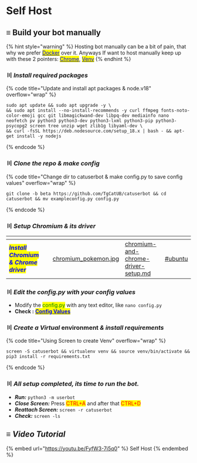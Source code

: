 # Self Host

## ≡ Build your bot manually

{% hint style="warning" %}
Hosting bot manually can be a bit of pain, that why we prefer [<mark style="color:blue;">Docker</mark>](docker-compose.md) over it. Anyways If want to host manually keep up with these 2 pointers: [<mark style="color:blue;">Chrome</mark>](self-host.md#setup-chromium), [<mark style="color:blue;">Venv</mark>](self-host.md#create-venv)
{% endhint %}

### 〣 _**Install required packages**_ <a href="#install-packages" id="install-packages"></a>

{% code title="Update and install apt packages & node.v18" overflow="wrap" %}
```batch
sudo apt update && sudo apt upgrade -y \
&& sudo apt install --no-install-recommends -y curl ffmpeg fonts-noto-color-emoji gcc git libmagickwand-dev libpq-dev mediainfo nano neofetch pv python3 python3-dev python3-lxml python3-pip python3-psycopg2 screen tree unzip wget zlib1g libyaml-dev \
&& curl -fsSL https://deb.nodesource.com/setup_18.x | bash - && apt-get install -y nodejs
```
{% endcode %}

### 〣 _**Clone the repo & make config**_ <a href="#clone-repo" id="clone-repo"></a>

{% code title="Change dir to catuserbot & make config.py to save config values" overflow="wrap" %}
```batch
git clone -b beta https://github.com/TgCatUB/catuserbot && cd catuserbot && mv exampleconfig.py config.py
```
{% endcode %}

### 〣 _**Setup Chromium & its driver**_ <a href="#setup-chromium" id="setup-chromium"></a>

<table data-card-size="large" data-view="cards"><thead><tr><th></th><th data-type="select" data-multiple></th><th data-hidden data-card-cover data-type="files"></th><th data-hidden data-card-target data-type="content-ref"></th><th data-hidden data-type="content-ref"></th></tr></thead><tbody><tr><td><em><mark style="color:blue;"><strong>Install Chromium &#x26; Chrome driver</strong></mark></em></td><td></td><td><a href="../../.gitbook/assets/chromium_pokemon.jpg">chromium_pokemon.jpg</a></td><td><a href="../guide/chromium-and-chrome-driver-setup.md">chromium-and-chrome-driver-setup.md</a></td><td><a href="../guide/chromium-and-chrome-driver-setup.md#ubuntu">#ubuntu</a></td></tr></tbody></table>

### 〣 _**Edit the config.py with your config values**_ <a href="#edit-config" id="edit-config"></a>

* Modify the <mark style="color:green;">config.py</mark> with any text editor, like `nano config.py`
* **Check :** [<mark style="color:blue;">**Config Values**</mark>](../variables/config-vars.md#mandatory-vars)

### 〣 _**Create a Virtual**_ environment _**& install requirements**_ <a href="#create-venv" id="create-venv"></a>

{% code title="Using Screen to create Venv" overflow="wrap" %}
```batch
screen -S catuserbot && virtualenv venv && source venv/bin/activate && pip3 install -r requirements.txt
```
{% endcode %}

### 〣 _**All setup completed, its time to run the bot.**_ <a href="#run-bot" id="run-bot"></a>

* _**Run:**_ `python3 -m userbot`
* _**Close Screen:**_ Press <mark style="color:red;">CTRL+A</mark> and after that <mark style="color:red;">CTRL+D</mark>
* _**Reattach Screen:**_ `screen -r catuserbot`
* _**Check:**_ `screen -ls`

## ≡ _Video Tutorial_

{% embed url="https://youtu.be/FyfW3-7i5q0" %}
Self Host
{% endembed %}

